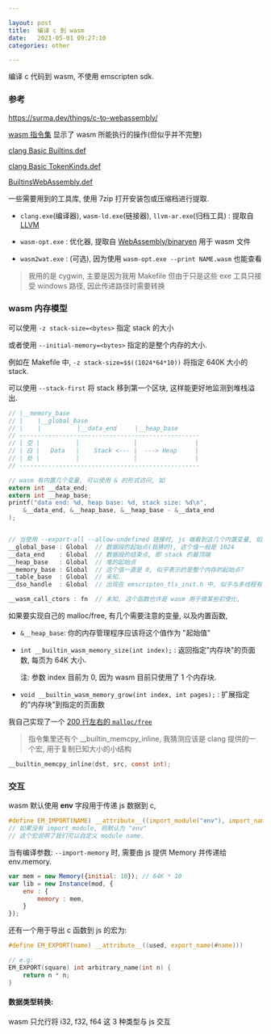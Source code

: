 ```yaml
---

layout: post
title:  编译 c 到 wasm
date:   2021-05-01 09:27:10
categories: other

---
```


编译 c 代码到 wasm, 不使用 emscripten sdk.

<!-- more -->

### 参考

<https://surma.dev/things/c-to-webassembly/>

[wasm 指令集] 显示了 wasm 所能执行的操作(但似乎并不完整)

[clang Basic Builtins.def]

[clang Basic TokenKinds.def]

[BuiltinsWebAssembly.def]

一些需要用到的工具库, 使用 7zip 打开安装包或压缩档进行提取.

* `clang.exe`(编译器), `wasm-ld.exe`(链接器), `llvm-ar.exe`(归档工具) : 提取自 [LLVM]

* `wasm-opt.exe` : 优化器, 提取自 [WebAssembly/binaryen] 用于 wasm 文件

* `wasm2wat.exe` : (可选), 因为使用 `wasm-opt.exe --print NAME.wasm` 也能查看

> 我用的是 cygwin, 主要是因为我用 Makefile
> 但由于只是这些 exe 工具只接受 windows 路径, 因此传递路径时需要转换

### wasm 内存模型

可以使用 `-z stack-size=<bytes>` 指定 stack 的大小

或者使用 `--initial-memory=<bytes>` 指定的是整个内存的大小.

例如在 Makefile 中, `-z stack-size=$$((1024*64*10))` 将指定 640K 大小的 stack.

可以使用 `--stack-first` 将 stack 移到第一个区块, 这样能更好地监测到堆栈溢出.

```c
// |__memory_base
// |    |__global_base
// |    |          |__data_end     |__heap_base
// --------------------------------------------------
// | 空 |          |               |                |
// | 白 |   Data   |    Stack <--- |  ---> Heap     |
// | 处 |          |               |                |
// --------------------------------------------------

// wasm 有内置几个变量, 可以使用 & 的形式访问, 如
extern int __data_end;
extern int __heap_base;
printf("data end: %d, heap base: %d, stack size: %d\n",
	&__data_end, &__heap_base, &__heap_base - &__data_end
);


// 当使用 --export-all --allow-undefined 链接时, js 端看到这几个内置变量, 如下:
__global_base : Global  // 数据段的起始点(我猜的), 这个值一般是 1024
__data_end    : Global  // 数据段的结束点, 即 stack 的最顶端
__heap_base   : Global  // 堆的起始点
__memory_base : Global  // 这个值一直是 0, 似乎表示的是整个内存的起始点?
__table_base  : Global  // 未知.
__dso_handle  : Global  // 出现在 emscripten_tls_init.h 中, 似乎与多线程有关

__wasm_call_ctors : fn  // 未知, 这个函数也许是 wasm 用于做某些初使化,
```

如果要实现自己的 malloc/free, 有几个需要注意的变量, 以及内置函数,

* `&__heap_base`: 你的内存管理程序应该将这个值作为 "起始值"

* `int __builtin_wasm_memory_size(int index);` : 返回指定"内存块"的页面数, 每页为 64K 大小.

  注: 参数 index 目前为 0, 因为 wasm 目前只使用了 1 个内存块.

* `void __builtin_wasm_memory_grow(int index, int pages);` : 扩展指定的"内存块"到指定的页面数

我自己实现了一个 [200 行左右的 `malloc/free`](https://github.com/R32/wasm-c/blob/master/src/_malloc.c)


> 指令集里还有个 __builtin_memcpy_inline, 我猜测应该是 clang 提供的一个宏, 用于复制已知大小的小结构

  ```c
  __builtin_memcpy_inline(dst, src, const int);
  ```

### 交互

wasm 默认使用 **env** 字段用于传递 js 数据到 c,

```c
#define EM_IMPORT(NAME) __attribute__((import_module("env"), import_name(#NAME)))
// 如果没有 import_module, 则默认为 "env"
// 这个宏说明了我们可以自定义 module name.
```

当有编译参数: `--import-memory` 时, 需要由 js 提供 Memory 并传递给 env.memory.

```js
var mem = new Memory({initial: 10}); // 64K * 10
var lib = new Instance(mod, {
	env : {
		memory : mem,
	}
});
```

还有一个用于导出 c 函数到 js 的宏为:

```c
#define EM_EXPORT(name) __attribute__((used, export_name(#name)))

// e.g:
EM_EXPORT(square) int arbitrary_name(int n) {
	return n * n;
}
```

#### 数据类型转换:

wasm 只允行将 i32, f32, f64 这 3 种类型与 js 交互

[emscripten]:https://github.com/emscripten-core/emscripten
[WebAssembly/binaryen]:https://github.com/WebAssembly/binaryen
[WebAssembly/wabt]:https://github.com/WebAssembly/wabt
[LLVM]:https://releases.llvm.org/download.html
[LLVM __attribute__]:https://clang.llvm.org/docs/AttributeReference.html
[wasm 指令集]:https://webassembly.github.io/spec/core/appendix/index-instructions.html
[clang Basic Builtins.def]:https://github.com/llvm/llvm-project/blob/main/clang/include/clang/Basic/Builtins.def
[BuiltinsWebAssembly.def]:https://github.com/llvm/llvm-project/blob/main/clang/include/clang/Basic/BuiltinsWebAssembly.def
[clang Basic TokenKinds.def]:https://github.com/llvm/llvm-project/blob/main/clang/include/clang/Basic/TokenKinds.def
